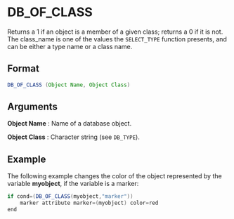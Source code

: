 # DB_OF_CLASS

Returns a 1 if an object is a member of a given class; returns a 0 if it is not. The class_name is one of the values the `SELECT_TYPE` function presents, and can be either a type name or a class name.

## Format
```java
DB_OF_CLASS (Object Name, Object Class)
```
## Arguments

 



**Object Name**
: Name of a database object. 


**Object Class**
: Character string (see `DB_TYPE`). 


## Example

The following example changes the color of the object represented by the variable **myobject**, if the variable is a marker:

```java
if cond=(DB_OF_CLASS(myobject,"marker"))
    marker attribute marker=(myobject) color=red
end  
```